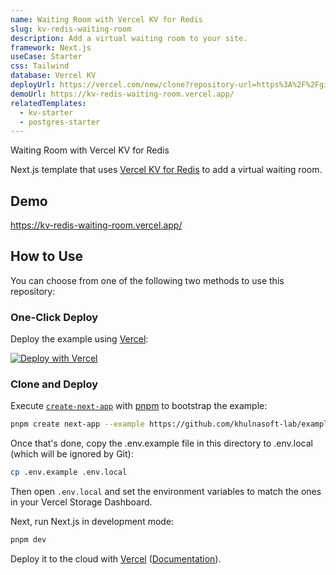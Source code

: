 ```yaml
---
name: Waiting Room with Vercel KV for Redis
slug: kv-redis-waiting-room
description: Add a virtual waiting room to your site.
framework: Next.js
useCase: Starter
css: Tailwind
database: Vercel KV
deployUrl: https://vercel.com/new/clone?repository-url=https%3A%2F%2Fgithub.com%2Fvercel%2Fexamples%2Ftree%2Fmain%2Fstorage%2Fkv-redis-waiting-room&project-name=kv-redis-waiting-room&repository-name=kv-redis-waiting-room&demo-url=https%3A%2F%2Fkv-redis-waiting-room.vercel.app%2F&stores=%5B%7B"type"%3A"kv"%7D%5D
demoUrl: https://kv-redis-waiting-room.vercel.app/
relatedTemplates:
  - kv-starter
  - postgres-starter
---
```


Waiting Room with Vercel KV for Redis

Next.js template that uses [Vercel KV for Redis](https://vercel.com/kv) to add a virtual waiting room.

## Demo

https://kv-redis-waiting-room.vercel.app/

## How to Use

You can choose from one of the following two methods to use this repository:

### One-Click Deploy

Deploy the example using [Vercel](https://vercel.com?utm_source=github&utm_medium=readme&utm_campaign=vercel-examples):

[![Deploy with Vercel](https://vercel.com/button)](https://vercel.com/new/clone?repository-url=https%3A%2F%2Fgithub.com%2Fvercel%2Fexamples%2Ftree%2Fmain%2Fstorage%2Fkv-redis-waiting-room&project-name=kv-redis-waiting-room&repository-name=kv-redis-waiting-room&demo-url=https%3A%2F%2Fkv-redis-waiting-room.vercel.app%2F&stores=%5B%7B"type"%3A"kv"%7D%5D)

### Clone and Deploy

Execute [`create-next-app`](https://github.com/khulnasoft-lab/next.js/tree/canary/packages/create-next-app) with [pnpm](https://pnpm.io/installation) to bootstrap the example:

```bash
pnpm create next-app --example https://github.com/khulnasoft-lab/examples/tree/main/storage/kv-redis-waiting-room
```

Once that's done, copy the .env.example file in this directory to .env.local (which will be ignored by Git):

```bash
cp .env.example .env.local
```

Then open `.env.local` and set the environment variables to match the ones in your Vercel Storage Dashboard.

Next, run Next.js in development mode:

```bash
pnpm dev
```

Deploy it to the cloud with [Vercel](https://vercel.com/new?utm_source=github&utm_medium=readme&utm_campaign=vercel-examples) ([Documentation](https://nextjs.org/docs/deployment)).
